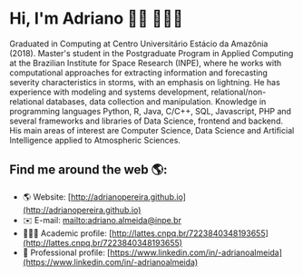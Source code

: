 # Hi, I'm Adriano 👋🏽 👨🏽‍💻

Graduated in Computing at Centro Universitário Estácio da Amazônia (2018). Master's student in the Postgraduate Program in Applied Computing at the Brazilian Institute for Space Research (INPE), where he works with computational approaches for extracting information and forecasting severity characteristics in storms, with an emphasis on lightning. He has experience with modeling and systems development, relational/non-relational databases, data collection and manipulation. Knowledge in programming languages Python, R, Java, C/C++, SQL, Javascript, PHP and several frameworks and libraries of Data Science, frontend and backend. His main areas of interest are Computer Science, Data Science and Artificial Intelligence applied to Atmospheric Sciences.


## Find me around the web 🌎:
- 🌎 Website: [http://adrianopereira.github.io](http://adrianopereira.github.io) 
- ✉️ E-mail: [mailto:adriano.almeida@inpe.br](mailto:adriano.almeida@inpe.br)
- 👨🏽‍🔬 Academic profile: [http://lattes.cnpq.br/7223840348193655](http://lattes.cnpq.br/7223840348193655)
- 💼 Professional profile: [https://www.linkedin.com/in/-adrianoalmeida](https://www.linkedin.com/in/-adrianoalmeida) 
